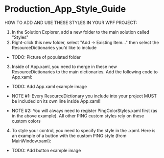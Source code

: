 # Production_App_Style_Guide

HOW TO ADD AND USE THESE STYLES IN YOUR WPF PROJECT:

1. In the Solution Explorer, add a new folder to the main solution called "Styles"
2. Right-click this new folder, select "Add -> Existing Item..." then select the ResourceDictionaries you'd like to include
  - TODO: Picture of populated folder
3. Inside of App.xaml, you need to merge in these new ResourceDictionaries to the main dictionaries. Add the following code to App.xaml:

  - TODO: Add App.xaml example image

  - NOTE #1: Every ResourceDictionary you include into your project MUST be included on its own line inside App.xaml!
  - NOTE #2: You will always need to register PingColorStyles.xaml first (as in the above example). All other PING custom styles rely on these custom colors

4. To style your control, you need to specify the style in the .xaml. Here is an example of a button with the custom PING style (from MainWindow.xaml):

  - TODO: Add button example image

